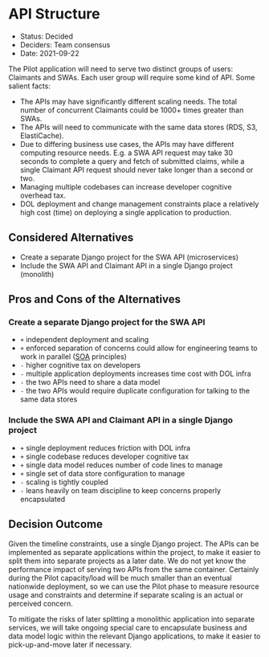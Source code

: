 # API Structure

* Status: Decided
* Deciders: Team consensus
* Date: 2021-09-22

The Pilot application will need to serve two distinct groups of users: Claimants and SWAs. Each user group will
require some kind of API. Some salient facts:

* The APIs may have significantly different scaling needs. The total number of concurrent
Claimants could be 1000+ times greater than SWAs.
* The APIs will need to communicate with the same data stores (RDS, S3, ElastiCache).
* Due to differing business use cases, the APIs may have different computing resource needs. E.g. a SWA API request may take 30 seconds
to complete a query and fetch of submitted claims, while a single Claimant API request should never take longer than a second or two.
* Managing multiple codebases can increase developer cognitive overhead tax.
* DOL deployment and change management constraints place a relatively high cost (time) on deploying a single application to production.

## Considered Alternatives

* Create a separate Django project for the SWA API (microservices)
* Include the SWA API and Claimant API in a single Django project (monolith)

## Pros and Cons of the Alternatives

### Create a separate Django project for the SWA API

* `+` independent deployment and scaling
* `+` enforced separation of concerns could allow for engineering teams to work in parallel ([SOA](https://en.wikipedia.org/wiki/Service-oriented_architecture) principles)
* `-` higher cognitive tax on developers
* `-` multiple application deployments increases time cost with DOL infra
* `-` the two APIs need to share a data model
* `-` the two APIs would require duplicate configuration for talking to the same data stores

### Include the SWA API and Claimant API in a single Django project

* `+` single deployment reduces friction with DOL infra
* `+` single codebase reduces developer cognitive tax
* `+` single data model reduces number of code lines to manage
* `+` single set of data store configuration to manage
* `-` scaling is tightly coupled
* `-` leans heavily on team discipline to keep concerns properly encapsulated

## Decision Outcome

Given the timeline constraints, use a single Django project. The APIs can be implemented as separate applications within the project,
to make it easier to split them into separate projects as a later date. We do not yet know the performance impact of serving two APIs from the same
container. Certainly during the Pilot capacity/load will be much smaller than an eventual nationwide deployment, so we can use the Pilot
phase to measure resource usage and constraints and determine if separate scaling is an actual or perceived concern.

To mitigate the risks of later splitting a monolithic application into separate services, we will take ongoing special care
to encapsulate business and data model logic within the relevant Django applications, to make it easier to pick-up-and-move
later if necessary.
